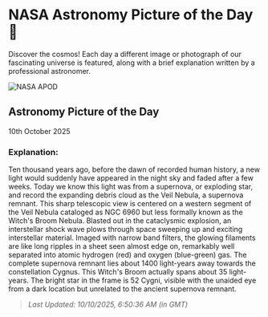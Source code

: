 
  # NASA Astronomy Picture of the Day 🌌

  Discover the cosmos! Each day a different image or photograph of our fascinating universe is featured, along with a brief explanation written by a professional astronomer.

![NASA APOD](https://apod.nasa.gov/apod/image/2510/WitchBroom_Meyers_6043.jpg)

## Astronomy Picture of the Day

10th October 2025

### Explanation: 

Ten thousand years ago, before the dawn of recorded human history, a new light would suddenly have appeared in the night sky and faded after a few weeks.  Today we know this light was from a supernova, or exploding star, and record the expanding debris cloud as the Veil Nebula, a supernova remnant.  This sharp telescopic view is centered on a western segment of the Veil Nebula cataloged as NGC 6960 but less formally known as the Witch's Broom Nebula.  Blasted out in the cataclysmic explosion, an interstellar shock wave plows through space sweeping up and exciting interstellar material. Imaged with narrow band filters, the glowing filaments are like long ripples in a sheet seen almost edge on, remarkably well separated into atomic hydrogen (red) and oxygen (blue-green) gas. The complete supernova remnant lies about 1400 light-years away towards the constellation Cygnus. This Witch's Broom actually spans about 35 light-years. The bright star in the frame is 52 Cygni, visible with the unaided eye from a dark location but unrelated to the ancient supernova remnant.

> _Last Updated: 10/10/2025, 6:50:36 AM (in GMT)_
